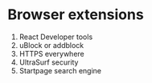 # Browser extensions

1. React Developer tools 
2. uBlock or addblock 
3. HTTPS everywhere
4. UltraSurf security
5. Startpage search engine 

